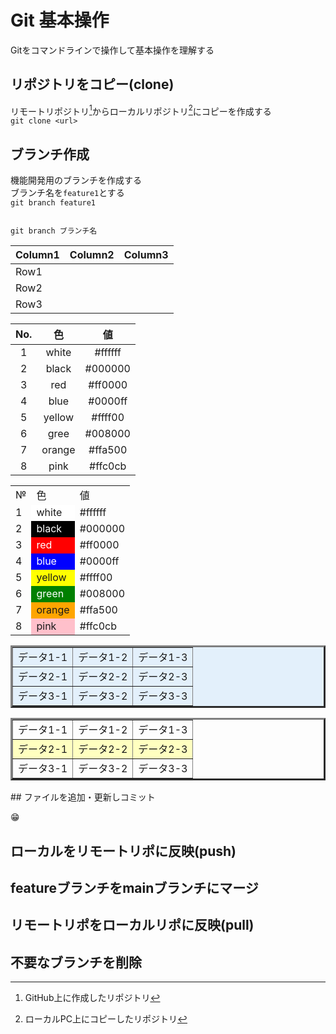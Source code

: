 # Git 基本操作

Gitをコマンドラインで操作して基本操作を理解する

## リポジトリをコピー(clone)

リモートリポジトリ[^1]からローカルリポジトリ[^2]にコピーを作成する  
`git clone <url>`

[^1]:GitHub上に作成したリポジトリ
[^2]:ローカルPC上にコピーしたリポジトリ

## ブランチ作成

機能開発用のブランチを作成する  
ブランチ名を`feature1`とする  
`git branch feature1`

```git

git branch ブランチ名

```


|Column1  |Column2  |Column3  |
|---------|---------|---------|
|Row1     |         |         |
|Row2     |         |         |
|Row3     |         |         |

|No.|色|値|
|:--:|:--:|:--:|
|1|white|#ffffff|
|2|black|#000000|
|3|red|#ff0000|
|4|blue|#0000ff|
|5|yellow|#ffff00|
|6|gree|#008000|
|7|orange|#ffa500|
|8|pink|#ffc0cb|

<table>
<tr><td>№<td>色<td>値
<tr><td>1<td bgcolor='white'>white<td>#ffffff
<tr><td>2<td bgcolor='black'><font color='white'>black<td>#000000
<tr><td>3<td bgcolor='red'><font color='white'>red<td>#ff0000
<tr><td>4<td bgcolor='blue'><font color='white'>blue<td>#0000ff
<tr><td>5<td bgcolor='yellow'>yellow<td>#ffff00
<tr><td>6<td bgcolor='green'><font color=white>green<td>#008000
<tr><td>7<td bgcolor='orange'>orange<td>#ffa500
<tr><td>8<td bgcolor='pink'>pink<td>#ffc0cb
</table>

<table border="3" bgcolor="#e3f0fb">
<tr>
<td>データ1-1</td>
<td>データ1-2</td>
<td>データ1-3</td>
</tr>
<tr>
<td>データ2-1</td>
<td>データ2-2</td>
<td>データ2-3</td>
</tr>
<tr>
<td>データ3-1</td>
<td>データ3-2</td>
<td>データ3-3</td>
</tr>
</table>

<table border="3">
<tr>
<td>データ1-1</td>
<td>データ1-2</td>
<td>データ1-3</td>
</tr>
<tr bgcolor="#ffffc0">
<td>データ2-1</td>
<td>データ2-2</td>
<td>データ2-3</td>
</tr>
<tr>
<td>データ3-1</td>
<td>データ3-2</td>
<td>データ3-3</td>
</tr>
</table>
## ファイルを追加・更新しコミット

😁

## ローカルをリモートリポに反映(push)

## featureブランチをmainブランチにマージ

## リモートリポをローカルリポに反映(pull)

## 不要なブランチを削除
